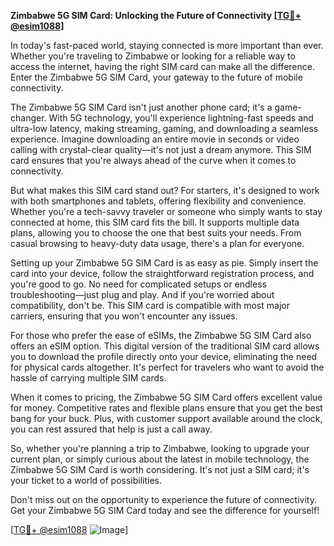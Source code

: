 **Zimbabwe 5G SIM Card: Unlocking the Future of Connectivity [[TG💪+ @esim1088](https://t.me/s/esim1088)]**

In today's fast-paced world, staying connected is more important than ever. Whether you're traveling to Zimbabwe or looking for a reliable way to access the internet, having the right SIM card can make all the difference. Enter the Zimbabwe 5G SIM Card, your gateway to the future of mobile connectivity.

The Zimbabwe 5G SIM Card isn't just another phone card; it's a game-changer. With 5G technology, you'll experience lightning-fast speeds and ultra-low latency, making streaming, gaming, and downloading a seamless experience. Imagine downloading an entire movie in seconds or video calling with crystal-clear quality—it's not just a dream anymore. This SIM card ensures that you're always ahead of the curve when it comes to connectivity.

But what makes this SIM card stand out? For starters, it's designed to work with both smartphones and tablets, offering flexibility and convenience. Whether you're a tech-savvy traveler or someone who simply wants to stay connected at home, this SIM card fits the bill. It supports multiple data plans, allowing you to choose the one that best suits your needs. From casual browsing to heavy-duty data usage, there's a plan for everyone.

Setting up your Zimbabwe 5G SIM Card is as easy as pie. Simply insert the card into your device, follow the straightforward registration process, and you're good to go. No need for complicated setups or endless troubleshooting—just plug and play. And if you're worried about compatibility, don't be. This SIM card is compatible with most major carriers, ensuring that you won't encounter any issues.

For those who prefer the ease of eSIMs, the Zimbabwe 5G SIM Card also offers an eSIM option. This digital version of the traditional SIM card allows you to download the profile directly onto your device, eliminating the need for physical cards altogether. It's perfect for travelers who want to avoid the hassle of carrying multiple SIM cards.

When it comes to pricing, the Zimbabwe 5G SIM Card offers excellent value for money. Competitive rates and flexible plans ensure that you get the best bang for your buck. Plus, with customer support available around the clock, you can rest assured that help is just a call away.

So, whether you're planning a trip to Zimbabwe, looking to upgrade your current plan, or simply curious about the latest in mobile technology, the Zimbabwe 5G SIM Card is worth considering. It's not just a SIM card; it's your ticket to a world of possibilities.

Don't miss out on the opportunity to experience the future of connectivity. Get your Zimbabwe 5G SIM Card today and see the difference for yourself! 

[[TG💪+ @esim1088](https://t.me/s/esim1088) ![Image](https://i.postimg.cc/Y0z9fWf4/image.png)]